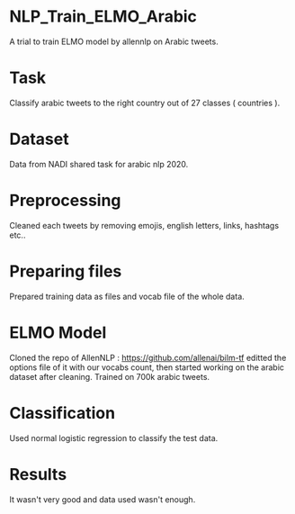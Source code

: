 # NLP_Train_ELMO_Arabic
A trial to train ELMO model by allennlp on Arabic tweets.
# Task
Classify arabic tweets to the right country out of 27 classes ( countries ).
# Dataset
Data from NADI shared task for arabic nlp 2020. 

# Preprocessing
Cleaned each tweets by removing emojis, english letters, links, hashtags etc..

# Preparing files
Prepared training data as files and vocab file of the whole data.

# ELMO Model
Cloned the repo of AllenNLP : https://github.com/allenai/bilm-tf
editted the options file of it with our vocabs count, then started working on the arabic dataset after cleaning.
Trained on 700k arabic tweets.

# Classification 
Used normal logistic regression to classify the test data.

# Results 
It wasn't very good and data used wasn't enough.
